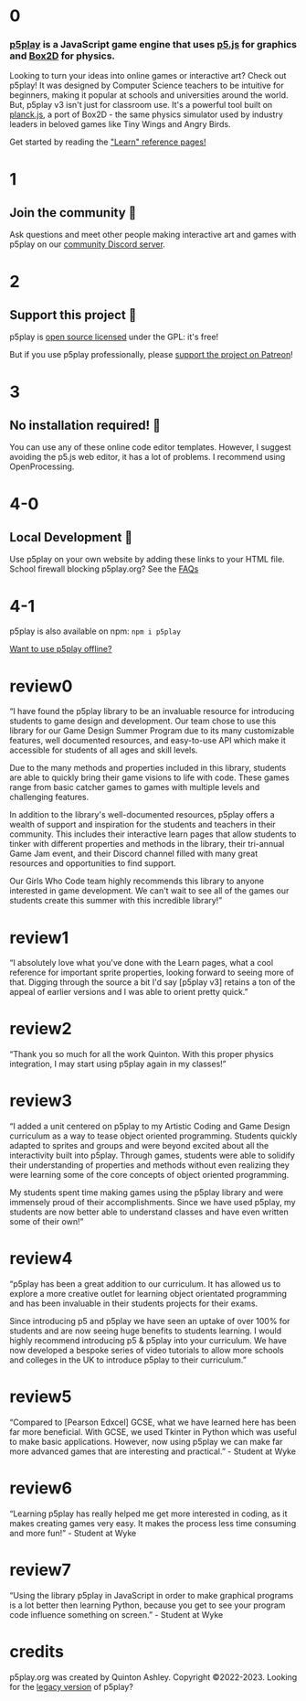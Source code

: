 # 0

### [p5play](https://github.com/quinton-ashley/p5play) is a JavaScript game engine that uses [p5.js](http://p5js.org/) for graphics and [Box2D](https://piqnt.com/planck.js/) for physics.

Looking to turn your ideas into online games or interactive art? Check out p5play! It was designed by Computer Science teachers to be intuitive for beginners, making it popular at schools and universities around the world. But, p5play v3 isn't just for classroom use. It's a powerful tool built on [planck.js](https://piqnt.com/planck.js/), a port of Box2D - the same physics simulator used by industry leaders in beloved games like Tiny Wings and Angry Birds.

Get started by reading the ["Learn" reference pages!](learn)

# 1

## Join the community 👾

Ask questions and meet other people making interactive art and games with p5play on our [community Discord server](https://discord.gg/3UTbqUgmPF).

# 2

## Support this project 🤝

p5play is [open source licensed](https://github.com/quinton-ashley/p5play-web/blob/assets/LICENSING.md) under the GPL: it's free!

But if you use p5play professionally, please [support the project on Patreon](https://www.patreon.com/p5play)!

# 3

## No installation required! 🤩

You can use any of these online code editor templates. However, I suggest avoiding the p5.js web editor, it has a lot of problems. I recommend using OpenProcessing.

# 4-0

## Local Development 🔨

Use p5play on your own website by adding these links to your HTML file. School firewall blocking p5play.org? See the [FAQs](https://github.com/quinton-ashley/p5play/wiki/FAQ#school-firewall-blocking-p5playorg)

# 4-1

p5play is also available on npm: `npm i p5play`

[Want to use p5play offline?](https://github.com/quinton-ashley/p5play/wiki/Get-Started)

# review0

“I have found the p5play library to be an invaluable resource for introducing students to game design and development. Our team chose to use this library for our Game Design Summer Program due to its many customizable features, well documented resources, and easy-to-use API which make it accessible for students of all ages and skill levels.

Due to the many methods and properties included in this library, students are able to quickly bring their game visions to life with code. These games range from basic catcher games to games with multiple levels and challenging features.

In addition to the library's well-documented resources, p5play offers a wealth of support and inspiration for the students and teachers in their community. This includes their interactive learn pages that allow students to tinker with different properties and methods in the library, their tri-annual Game Jam event, and their Discord channel filled with many great resources and opportunities to find support.

Our Girls Who Code team highly recommends this library to anyone interested in game development. We can't wait to see all of the games our students create this summer with this incredible library!”

# review1

“I absolutely love what you've done with the Learn pages, what a cool reference for important sprite properties, looking forward to seeing more of that. Digging through the source a bit I'd say [p5play v3] retains a ton of the appeal of earlier versions and I was able to orient pretty quick.”

# review2

“Thank you so much for all the work Quinton. With this proper physics integration, I may start using p5play again in my classes!”

# review3

“I added a unit centered on p5play to my Artistic Coding and Game Design curriculum as a way to tease object oriented programming. Students quickly adapted to sprites and groups and were beyond excited about all the interactivity built into p5play. Through games, students were able to solidify their understanding of properties and methods without even realizing they were learning some of the core concepts of object oriented programming.

My students spent time making games using the p5play library and were immensely proud of their accomplishments. Since we have used p5play, my students are now better able to understand classes and have even written some of their own!”

# review4

“p5play has been a great addition to our curriculum. It has allowed us to explore a more creative outlet for learning object orientated programming and has been invaluable in their students projects for their exams.

Since introducing p5 and p5play we have seen an uptake of over 100% for students and are now seeing huge benefits to students learning. I would highly recommend introducing p5 & p5play into your curriculum. We have now developed a bespoke series of video tutorials to allow more schools and colleges in the UK to introduce p5play to their curriculum.”

# review5

“Compared to [Pearson Edxcel] GCSE, what we have learned here has been far more beneficial. With GCSE, we used Tkinter in Python which was useful to make basic applications. However, now using p5play we can make far more advanced games that are interesting and practical.” - Student at Wyke

# review6

“Learning p5play has really helped me get more interested in coding, as it makes creating games very easy. It makes the process less time consuming and more fun!” - Student at Wyke

# review7

“Using the library p5play in JavaScript in order to make graphical programs is a lot better then learning Python, because you get to see your program code influence something on screen.” - Student at Wyke

# credits

p5play.org was created by Quinton Ashley. Copyright ©2022-2023. Looking for the [legacy version](https://quinton-ashley.github.io/p5play-web-archive/v2) of p5play?
